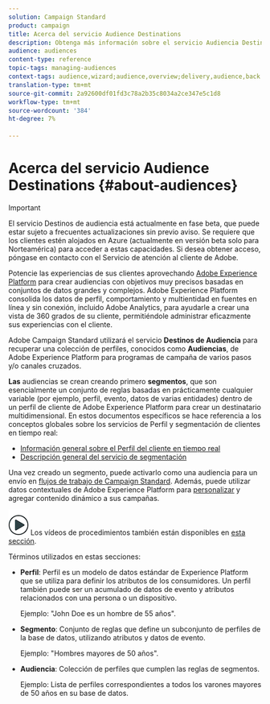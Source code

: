 ```yaml
---
solution: Campaign Standard
product: campaign
title: Acerca del servicio Audience Destinations
description: Obtenga más información sobre el servicio Audiencia Destinations.
audience: audiences
content-type: reference
topic-tags: managing-audiences
context-tags: audience,wizard;audience,overview;delivery,audience,back
translation-type: tm+mt
source-git-commit: 2a92600df01fd3c78a2b35c8034a2ce347e5c1d8
workflow-type: tm+mt
source-wordcount: '384'
ht-degree: 7%

---
```



# Acerca del servicio Audience Destinations {#about-audiences}

>[!IMPORTANT]
>
>El servicio Destinos de audiencia está actualmente en fase beta, que puede estar sujeto a frecuentes actualizaciones sin previo aviso. Se requiere que los clientes estén alojados en Azure (actualmente en versión beta solo para Norteamérica) para acceder a estas capacidades. Si desea obtener acceso, póngase en contacto con el Servicio de atención al cliente de Adobe.

Potencie las experiencias de sus clientes aprovechando [Adobe Experience Platform](https://docs.adobe.com/content/help/en/experience-platform/landing/home.html) para crear audiencias con objetivos muy precisos basadas en conjuntos de datos grandes y complejos. Adobe Experience Platform consolida los datos de perfil, comportamiento y multientidad en fuentes en línea y sin conexión, incluido Adobe Analytics, para ayudarle a crear una vista de 360 grados de su cliente, permitiéndole administrar eficazmente sus experiencias con el cliente.

Adobe Campaign Standard utilizará el servicio **Destinos de Audiencia** para recuperar una colección de perfiles, conocidos como **Audiencias**, de Adobe Experience Platform para programas de campaña de varios pasos y/o canales cruzados.

**Las** audiencias se crean creando primero  **segmentos**, que son esencialmente un conjunto de reglas basadas en prácticamente cualquier variable (por ejemplo, perfil, evento, datos de varias entidades) dentro de un perfil de cliente de Adobe Experience Platform para crear un destinatario multidimensional. En estos documentos específicos se hace referencia a los conceptos globales sobre los servicios de Perfil y segmentación de clientes en tiempo real:

* [Información general sobre el Perfil del cliente en tiempo real](https://docs.adobe.com/content/help/es-ES/experience-platform/profile/home.html)
* [Descripción general del servicio de segmentación](https://docs.adobe.com/content/help/en/experience-platform/segmentation/home.html)

Una vez creado un segmento, puede activarlo como una audiencia para un envío en [flujos de trabajo de Campaign Standard](../../automating/using/aep-targeting-audiences.md). Además, puede utilizar datos contextuales de Adobe Experience Platform para [personalizar](../../automating/using/aep-personalizing-campaigns.md) y agregar contenido dinámico a sus campañas.

![](assets/do-not-localize/how-to-video.png) Los vídeos de procedimientos también están disponibles en  [esta sección](https://docs.adobe.com/content/help/es-ES/campaign-standard-learn/tutorials/profiles-and-audiences/audience-destinations/audience-destinations-overview.translate.html).

Términos utilizados en estas secciones:

* **Perfil**: Perfil es un modelo de datos estándar de Experience Platform que se utiliza para definir los atributos de los consumidores. Un perfil también puede ser un acumulado de datos de evento y atributos relacionados con una persona o un dispositivo.

   Ejemplo: &quot;John Doe es un hombre de 55 años&quot;.

* **Segmento**: Conjunto de reglas que define un subconjunto de perfiles de la base de datos, utilizando atributos y datos de evento.

   Ejemplo: &quot;Hombres mayores de 50 años&quot;.

* **Audiencia**: Colección de perfiles que cumplen las reglas de segmentos.

   Ejemplo: Lista de perfiles correspondientes a todos los varones mayores de 50 años en su base de datos.
